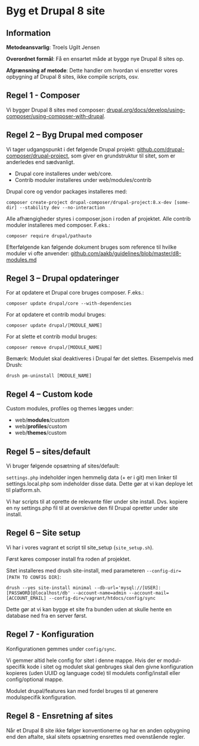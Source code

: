 # Byg et Drupal 8 site

## Information

__Metodeansvarlig__: Troels Ugilt Jensen

__Overordnet formål__: Få en ensartet måde at bygge nye Drupal 8 sites op.

__Afgrænsning af metode__: Dette handler om hvordan vi ensretter vores opbygning af Drupal 8 sites, ikke compile
scripts, osv.

## Regel 1 - Composer

Vi bygger Drupal 8 sites med composer:
[drupal.org/docs/develop/using-composer/using-composer-with-drupal](https://www.drupal.org/docs/develop/using-composer/using-composer-with-drupal).

## Regel 2 – Byg Drupal med composer

Vi tager udgangspunkt i det følgende Drupal projekt:
[github.com/drupal-composer/drupal-project](https://github.com/drupal-composer/drupal-project), som giver en
grundstruktur til sitet, som er anderledes end sædvanligt.

* Drupal core installeres under web/core.
* Contrib moduler installeres under web/modules/contrib

Drupal core og vendor packages installeres med:

```
composer create-project drupal-composer/drupal-project:8.x-dev [some-dir] --stability dev --no-interaction
```

Alle afhængigheder styres i composer.json i roden af projektet. Alle contrib moduler installeres med composer. F.eks.:

```
composer require drupal/pathauto
```

Efterfølgende kan følgende dokument bruges som reference til hvilke moduler vi ofte anvender:
[github.com/aakb/guidelines/blob/master/d8-modules.md](https://github.com/aakb/guidelines/blob/master/d8-modules.md)

## Regel 3 – Drupal opdateringer

For at opdatere et Drupal core bruges composer. F.eks.:

```
composer update drupal/core --with-dependencies
```

For at opdatere et contrib modul bruges:

```
composer update drupal/[MODULE_NAME]
```

For at slette et contrib modul bruges:

```
composer remove drupal/[MODULE_NAME]
```

Bemærk: Modulet skal deaktiveres i Drupal før det slettes. Eksempelvis med Drush:

```
drush pm-uninstall [MODULE_NAME]
```

## Regel 4 – Custom kode

Custom modules, profiles og themes lægges under:

* web/__modules__/custom
* web/__profiles__/custom
* web/__themes__/custom

## Regel 5 – sites/default

Vi bruger følgende opsætning af sites/default:

`settings.php` indeholder ingen hemmelig data (+ er i git) men linker til settings.local.php som indeholder disse data.
Dette gør at vi kan deploye let til platform.sh.

Vi har scripts til at oprette de relevante filer under site install. Dvs. kopiere en ny settings.php fil til at
overskrive den fil Drupal opretter under site install.

## Regel 6 – Site setup

Vi har i vores vagrant et script til site_setup (`site_setup.sh`).

Først køres composer install fra roden af projektet.

Sitet installeres med drush site-install, med parameteren `--config-dir=[PATH TO CONFIG DIR]`:

```
drush --yes site-install minimal --db-url='mysql://[USER]:[PASSWORD]@localhost/db' --account-name=admin --account-mail=[ACCOUNT_EMAIL] --config-dir=/vagrant/htdocs/config/sync
```

Dette gør at vi kan bygge et site fra bunden uden at skulle hente en database ned fra en server først.

## Regel 7 - Konfiguration

Konfigurationen gemmes under `config/sync`.

Vi gemmer altid hele config for sitet i denne mappe. Hvis der er modul-specifik kode i sitet og modulet skal genbruges
skal den givne konfiguration kopieres (uden UUID og language code) til modulets config/install eller config/optional
mappe.

Modulet drupal/features kan med fordel bruges til at generere modulspecifik konfiguration.

## Regel 8 - Ensretning af sites

Når et Drupal 8 site ikke følger konventionerne og har en anden opbygning end den aftalte, skal sitets opsætning
ensrettes med ovenstående regler.
